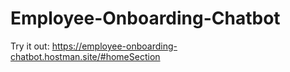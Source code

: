 # Employee-Onboarding-Chatbot

Try it out: https://employee-onboarding-chatbot.hostman.site/#homeSection
